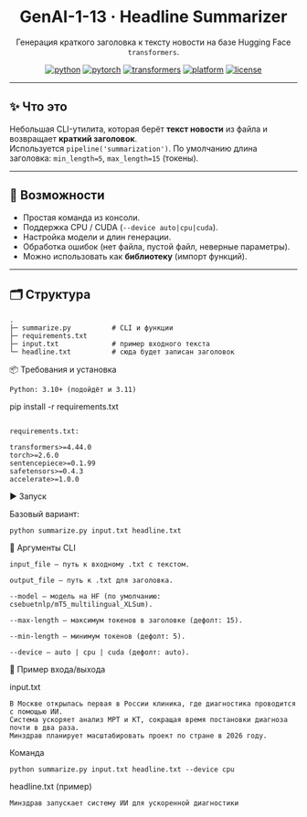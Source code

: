 <h1 align="center">GenAI-1-13 · Headline Summarizer</h1>

<p align="center">
  Генерация краткого заголовка к тексту новости на базе Hugging Face <code>transformers</code>.
</p>

<p align="center">
  <a href="https://www.python.org/"><img src="https://img.shields.io/badge/python-3.10%2B-blue.svg" alt="python"></a>
  <a href="https://pytorch.org/"><img src="https://img.shields.io/badge/PyTorch-2.6%2B-ee4c2c.svg" alt="pytorch"></a>
  <a href="https://huggingface.co/docs/transformers"><img src="https://img.shields.io/badge/transformers-4.44%2B-yellow.svg" alt="transformers"></a>
  <a href="#"><img src="https://img.shields.io/badge/platform-Windows%20%7C%20Linux%20%7C%20macOS-444.svg" alt="platform"></a>
  <a href="#"><img src="https://img.shields.io/badge/license-MIT-0aa.svg" alt="license"></a>
</p>

---

## ✨ Что это

Небольшая CLI-утилита, которая берёт **текст новости** из файла и возвращает **краткий заголовок**.  
Используется `pipeline('summarization')`. По умолчанию длина заголовка: `min_length=5`, `max_length=15` (токены).

---

## 🚀 Возможности

- Простая команда из консоли.
- Поддержка CPU / CUDA (`--device auto|cpu|cuda`).
- Настройка модели и длин генерации.
- Обработка ошибок (нет файла, пустой файл, неверные параметры).
- Можно использовать как **библиотеку** (импорт функций).

---

## 🗂 Структура

```text
.
├─ summarize.py          # CLI и функции
├─ requirements.txt
├─ input.txt             # пример входного текста
└─ headline.txt          # сюда будет записан заголовок
```
📦 Требования и установка
```
Python: 3.10+ (подойдёт и 3.11)
```
pip install -r requirements.txt
```

requirements.txt:

transformers>=4.44.0
torch>=2.6.0
sentencepiece>=0.1.99
safetensors>=0.4.3
accelerate>=1.0.0
```
▶️ Запуск

Базовый вариант:
```
python summarize.py input.txt headline.txt
```

🔧 Аргументы CLI
```
input_file — путь к входному .txt с текстом.

output_file — путь к .txt для заголовка.

--model — модель на HF (по умолчанию: csebuetnlp/mT5_multilingual_XLSum).

--max-length — максимум токенов в заголовке (дефолт: 15).

--min-length — минимум токенов (дефолт: 5).

--device — auto | cpu | cuda (дефолт: auto).
```
🧩 Пример входа/выхода

input.txt
```
В Москве открылась первая в России клиника, где диагностика проводится с помощью ИИ.
Система ускоряет анализ МРТ и КТ, сокращая время постановки диагноза почти в два раза.
Минздрав планирует масштабировать проект по стране в 2026 году.
```

Команда
```
python summarize.py input.txt headline.txt --device cpu
```

headline.txt (пример)
```
Минздрав запускает систему ИИ для ускоренной диагностики
